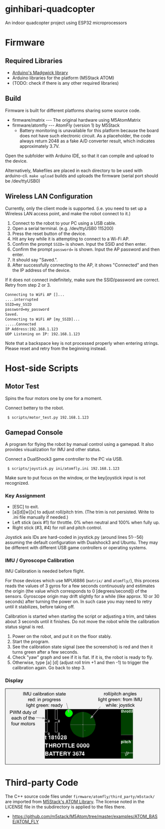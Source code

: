 # ginhibari-quadcopter
An indoor quadcopter project using ESP32 microprocessors

# Firmware

## Required Libraries
- [Arduino's Madgwick library](https://github.com/arduino-libraries/MadgwickAHRS)
- Arduino libraries for the platform (M5Stack ATOM)
- (TODO: check if there is any other required libraries)

## Build

Firmware is built for different platforms sharing some source code.

- firmware/matrix --- The original hardware using M5AtomMatrix
- firmware/atomfly --- AtomFly (version 1) by M5Stack
  - Battery monitoring is unavailable for this platform because the board does not have such electronic circuit. As a placeholder, the code always return 2048 as a fake A/D converter result, which indicates approximately 3.7V.

Open the subfolder with Arduino IDE, so that it can compile and upload to the device.

Alternatively, Makefiles are placed in each directory to be used with arduino-cli. `make upload` builds and uploads the firmware (serial port should be /dev/ttyUSB0)

## Wireless LAN Configuration

Currently, only the client mode is supported. (i.e. you need to set up a Wireless LAN access point, and make the robot connect to it.)

1. Connect to the robot to your PC using a USB cable.
1. Open a serial terminal. (e.g. /dev/ttyUSB0 115200)
1. Press the reset button of the device.
1. Hit any key while it is attempting to connect to a Wi-Fi AP.
1. Confirm the prompt `SSID=` is shown. Input the SSID and then enter.
1. Confirm the prompt `password=` is shown. Input the AP password and then enter.
1. It should say "Saved.".
1. After successfully connecting to the AP, it shows "Connected" and then the IP address of the device.

If it does not connect indefinitely, make sure the SSID/password are correct. Retry from step 2 or 3.

```
Connecting to WiFi AP []...
....interrupted
SSID=my_SSID
password=my_password
Saved.
Connecting to WiFi AP [my_SSID]...
.....Connected
IP Address:192.168.1.123
UDP Listening on IP: 192.168.1.123
```

Note that a backspace key is not processed properly when entering strings. Please reset and retry from the beginning instead.

# Host-side Scripts

## Motor Test

Spins the four motors one by one for a moment.

Connect bettery to the robot.

```
 $ scripts/motor_test.py 192.168.1.123
```

## Gamepad Console

A program for flying the robot by manual control using a gamepad. It also provides visualization for IMU and other status.

Connect a DualShock3 game controller to the PC via USB.

```
 $ scripts/joystick.py ini/atomfly.ini 192.168.1.123
```

Make sure to put focus on the window, or the key/joystick input is not recognized.

### Key Assignment
- [ESC] to exit.
- [a][d][w][x] to adjust roll/pitch trim. (The trim is not persisted. Write to .ini file manually if needed.)
- Left stick (axis #1) for throttle. 0% when neutral and 100% when fully up.
- Right stick (#3, #4) for roll and pitch control.

Joystick axis IDs are hard-coded in joystick.py (around lines 51--56) assuming the default configuration with Dualshock3 and Ubuntu. They may be different with different USB game controllers or operating systems.

### IMU / Gyroscope Calibration
IMU Calibration is needed before flight.

For those devices which use MPU6886 (`matrix/` and `atomfly/`), this process reads the values of 3 gyros for a few seconds continuously and estimates the origin (the value which corresponds to 0 [degrees/second]) of the sensors. Gyroscope origin may drift slightly for a while (like approx. 10 or 30 seconds) after turning the power on. In such case you may need to retry until it stabilizes, before taking off.

Calibration is started when starting the script or adjusting a trim, and takes about 3 seconds until it finishes. Do not move the robot while the calibration status signal is red.

1. Power on the robot, and put it on the floor stably.
1. Start the program.
1. See the calibration state signal (see the screenshot) is red and then it turns green after a few seconds.
1. Check "yaw" graph and see if it is flat. If it is, the robot is ready to fly.
1. Otherwise, type [a] [d] (adjust roll trim +1 and then -1) to trigger the calibration again. Go back to step 3.

### Display
![screenshot of joystick.py](img/joystick_py_screenshot.png)


# Third-party Code

The C++ source code files under `firmware/atomfly/third_party/m5stack/` are imported from [M5Stack's ATOM Library](https://github.com/m5stack/M5Atom/tree/master/). The license noted in the LICENSE file in the subdirectory is applied to the files there.
- https://github.com/m5stack/M5Atom/tree/master/examples/ATOM_BASE/ATOM_FLY
